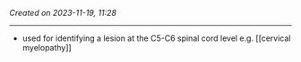 *Created on 2023-11-19, 11:28* 

---
- used for identifying a lesion at the C5-C6 spinal cord level e.g. [[cervical myelopathy]]